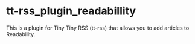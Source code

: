 tt-rss_plugin_readabillity
==========================

This is a plugin for Tiny Tiny RSS (tt-rss) that allows you to add articles to Readability.